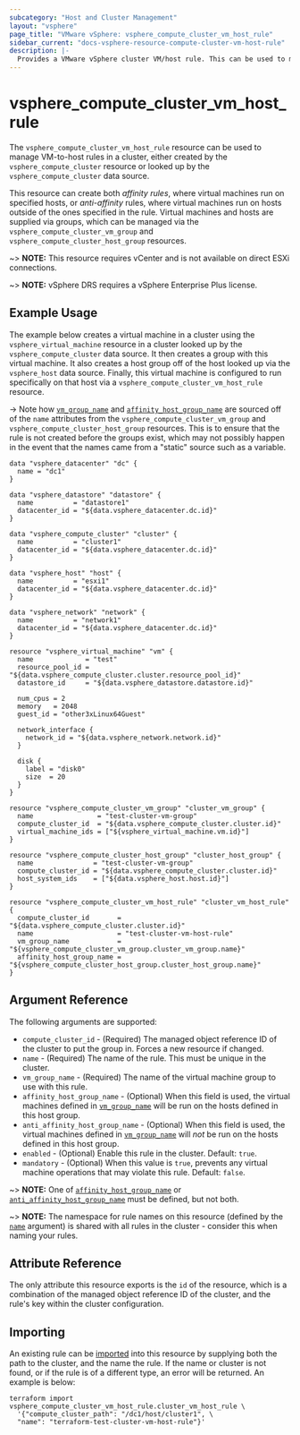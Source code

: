 ```yaml
---
subcategory: "Host and Cluster Management"
layout: "vsphere"
page_title: "VMware vSphere: vsphere_compute_cluster_vm_host_rule"
sidebar_current: "docs-vsphere-resource-compute-cluster-vm-host-rule"
description: |-
  Provides a VMware vSphere cluster VM/host rule. This can be used to manage VM-to-host affinity and anti-affinity rules.
---
```


# vsphere\_compute\_cluster\_vm\_host\_rule

The `vsphere_compute_cluster_vm_host_rule` resource can be used to manage
VM-to-host rules in a cluster, either created by the
`vsphere_compute_cluster` resource or looked up
by the `vsphere_compute_cluster` data source.

This resource can create both _affinity rules_, where virtual machines run on
specified hosts, or _anti-affinity_ rules, where virtual machines run on hosts
outside of the ones specified in the rule. Virtual machines and hosts are
supplied via groups, which can be managed via the
`vsphere_compute_cluster_vm_group` and
`vsphere_compute_cluster_host_group`
resources.

~> **NOTE:** This resource requires vCenter and is not available on direct ESXi
connections.

~> **NOTE:** vSphere DRS requires a vSphere Enterprise Plus license.

## Example Usage

The example below creates a virtual machine in a cluster using the
`vsphere_virtual_machine` resource in a cluster
looked up by the `vsphere_compute_cluster`
data source. It then creates a group with this virtual machine. It also creates
a host group off of the host looked up via the
`vsphere_host` data source. Finally, this
virtual machine is configured to run specifically on that host via a
`vsphere_compute_cluster_vm_host_rule` resource.

-> Note how [`vm_group_name`](#vm_group_name) and
[`affinity_host_group_name`](#affinity_host_group_name) are sourced off of the
`name` attributes from the
`vsphere_compute_cluster_vm_group` and
`vsphere_compute_cluster_host_group`
resources. This is to ensure that the rule is not created before the groups
exist, which may not possibly happen in the event that the names came from a
"static" source such as a variable.

```hcl
data "vsphere_datacenter" "dc" {
  name = "dc1"
}

data "vsphere_datastore" "datastore" {
  name          = "datastore1"
  datacenter_id = "${data.vsphere_datacenter.dc.id}"
}

data "vsphere_compute_cluster" "cluster" {
  name          = "cluster1"
  datacenter_id = "${data.vsphere_datacenter.dc.id}"
}

data "vsphere_host" "host" {
  name          = "esxi1"
  datacenter_id = "${data.vsphere_datacenter.dc.id}"
}

data "vsphere_network" "network" {
  name          = "network1"
  datacenter_id = "${data.vsphere_datacenter.dc.id}"
}

resource "vsphere_virtual_machine" "vm" {
  name             = "test"
  resource_pool_id = "${data.vsphere_compute_cluster.cluster.resource_pool_id}"
  datastore_id     = "${data.vsphere_datastore.datastore.id}"

  num_cpus = 2
  memory   = 2048
  guest_id = "other3xLinux64Guest"

  network_interface {
    network_id = "${data.vsphere_network.network.id}"
  }

  disk {
    label = "disk0"
    size  = 20
  }
}

resource "vsphere_compute_cluster_vm_group" "cluster_vm_group" {
  name                = "test-cluster-vm-group"
  compute_cluster_id  = "${data.vsphere_compute_cluster.cluster.id}"
  virtual_machine_ids = ["${vsphere_virtual_machine.vm.id}"]
}

resource "vsphere_compute_cluster_host_group" "cluster_host_group" {
  name               = "test-cluster-vm-group"
  compute_cluster_id = "${data.vsphere_compute_cluster.cluster.id}"
  host_system_ids    = ["${data.vsphere_host.host.id}"]
}

resource "vsphere_compute_cluster_vm_host_rule" "cluster_vm_host_rule" {
  compute_cluster_id       = "${data.vsphere_compute_cluster.cluster.id}"
  name                     = "test-cluster-vm-host-rule"
  vm_group_name            = "${vsphere_compute_cluster_vm_group.cluster_vm_group.name}"
  affinity_host_group_name = "${vsphere_compute_cluster_host_group.cluster_host_group.name}"
}
```

## Argument Reference

The following arguments are supported:

* `compute_cluster_id` - (Required) The managed object reference
  ID of the cluster to put the group in.  Forces a new
  resource if changed.
* `name` - (Required) The name of the rule. This must be unique in the
  cluster.
* `vm_group_name` - (Required) The name of the virtual machine group to use
  with this rule.
* `affinity_host_group_name` - (Optional) When this field is used, the virtual
  machines defined in [`vm_group_name`](#vm_group_name) will be run on the
  hosts defined in this host group.
* `anti_affinity_host_group_name` - (Optional) When this field is used, the
  virtual machines defined in [`vm_group_name`](#vm_group_name) will _not_ be
  run on the hosts defined in this host group.
* `enabled` - (Optional) Enable this rule in the cluster. Default: `true`.
* `mandatory` - (Optional) When this value is `true`, prevents any virtual
  machine operations that may violate this rule. Default: `false`.

~> **NOTE:** One of [`affinity_host_group_name`](#affinity_host_group_name) or
[`anti_affinity_host_group_name`](#anti_affinity_host_group_name) must be
defined, but not both.

~> **NOTE:** The namespace for rule names on this resource (defined by the
[`name`](#name) argument) is shared with all rules in the cluster - consider
this when naming your rules.

## Attribute Reference

The only attribute this resource exports is the `id` of the resource, which is
a combination of the managed object reference ID of the
cluster, and the rule's key within the cluster configuration.

## Importing

An existing rule can be [imported][docs-import] into this resource by supplying
both the path to the cluster, and the name the rule. If the name or cluster is
not found, or if the rule is of a different type, an error will be returned. An
example is below:

[docs-import]: https://www.terraform.io/docs/import/index.html

```
terraform import vsphere_compute_cluster_vm_host_rule.cluster_vm_host_rule \
  '{"compute_cluster_path": "/dc1/host/cluster1", \
  "name": "terraform-test-cluster-vm-host-rule"}'
```
